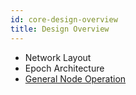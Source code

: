 ```yaml
---
id: core-design-overview
title: Design Overview
---
```

- Network Layout
- Epoch Architecture
- [General Node Operation](core-node-operation.md)